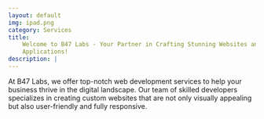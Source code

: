 ```yaml
---
layout: default
img: ipad.png
category: Services
title:
    Welcome to B47 Labs - Your Partner in Crafting Stunning Websites and Web
    Applications!
description: |
---
```


At B47 Labs, we offer top-notch web development services to help your business
thrive in the digital landscape. Our team of skilled developers specializes in
creating custom websites that are not only visually appealing but also
user-friendly and fully responsive.
